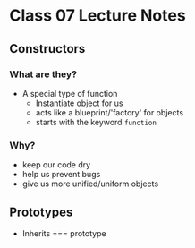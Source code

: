 # Class 07 Lecture Notes

## Constructors

### What are they?

- A special type of function
  - Instantiate object for us
  - acts like a blueprint/'factory' for objects
  - starts with the keyword `function`

### Why?

- keep our code dry
- help us prevent bugs
- give us more unified/uniform objects

## Prototypes

- Inherits === prototype
